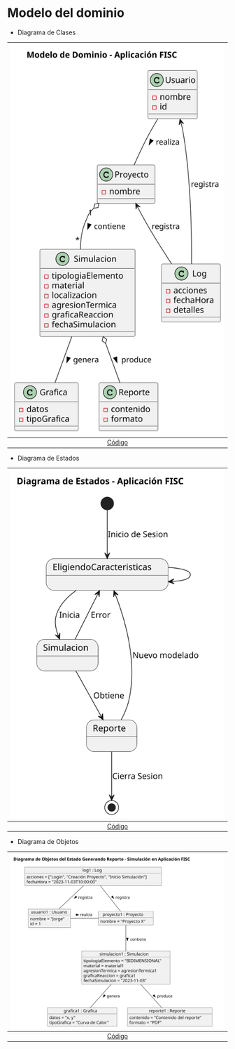 # Modelo del dominio

- Diagrama de Clases

| ![Clases](/imagenes/modelosUML/diagramaClases.svg) | 
|  :-----------------------------------------------: |
|      [Código](/modelosUML/diagramaClases.puml)     |

- Diagrama de Estados

 | ![Estados](/imagenes/modelosUML/diagramaEstados.svg) |
 |  :-------------------------------------------------: |
 |      [Código](/modelosUML/diagramaEstados.puml)      |

- Diagrama de Objetos

| ![Clases](/imagenes/modelosUML/diagramaObjetos.svg) |
| :-------------------------------------------------: |
|     [Código](/modelosUML/diagramaObjetos.puml)      |
